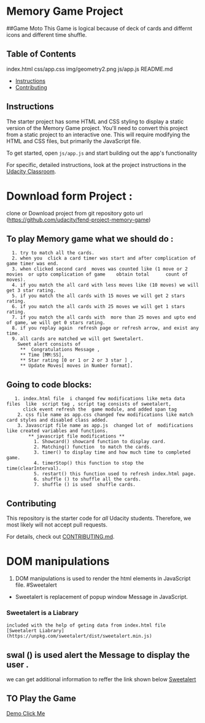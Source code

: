 # Memory Game Project

##Game Moto
This Game is  logical because of deck of cards and differnt icons and different time shuffle.

## Table of Contents

index.html
css/app.css
img/geometry2.png
js/app.js
README.md

-   [Instructions](#instructions)
-   [Contributing](#contributing)

## Instructions

The starter project has some HTML and CSS styling to display a static version of the Memory Game project. You'll need to convert this project from a static project to an interactive one. This will require modifying the HTML and CSS files, but primarily the JavaScript file.

To get started, open `js/app.js` and start building out the app's functionality

For specific, detailed instructions, look at the project instructions in the [Udacity Classroom](https://classroom.udacity.com/me).

# Download form Project :

 clone or Download project from git repository  goto url (<https://github.com/udacity/fend-project-memory-game>)

## To play  Memory game what we should do :

      1. try to match all the cards.
      2. when you  click a card timer was start and after complication of game timer was end.
      3. when clicked second card  moves was counted like (1 move or 2 movies  or upto complication of game    obtain total      count of moves).
      4. if you match the all card with less moves like (10 moves) we will  get 3 star rating.
      5. if you match the all cards with 15 moves we will get 2 stars rating.
      6. if you match the all cards with 25 moves we will get 1 stars rating.
      7. if you match the all cards with  more than 25 moves and upto end of game, we will get 0 stars rating.
      8. if you replay again  refresh page or refresh arrow, and exist any time.
      9. all cards are matched we will get Sweetalert.
        Sweet alert consists of
         **  Congratulations Message ,
         ** Time [MM:SS],
         ** Star rating [0 or 1 or 2 or 3 star ] ,
         ** Update Moves[ moves in Number format].

## Going to code blocks:

       1. index.html file  i changed few modifications like meta data files  like  script tag , script tag consists of sweetalert,
          click event refresh the  game module, and added span tag  
        2. css file name as app.css changed few modifications like match card styles and disabled class added.
        3. Javascript file name as app.js  changed lot of  modifications like created variables and functions.
            ** javascript file modifications **
              1. Showcard() showcard function to display card.
              2. Matching() function  to match the cards.
              3. timer() to display time and how much time to completed game.
              4. timerStop() this function to stop the time(clearInterval).
              5. restart() this function used to refresh index.html page.
              6. shuffle () to shuffle all the cards.
              7. shuffle () is used  shuffle cards.

## Contributing

This repository is the starter code for _all_ Udacity students. Therefore, we most likely will not accept pull requests.

For details, check out [CONTRIBUTING.md](CONTRIBUTING.md).

# DOM manipulations

1.  DOM manipulations  is used to render the html elements in  JavaScript file.
#Sweetalert
- Sweetalert is replacement of popup window Message in  JavaScript.

### Sweetalert is a Liabrary
    included with the help of geting data from index.html file  
    [Sweetalert Liabrary](https://unpkg.com/sweetalert/dist/sweetalert.min.js)

## swal () is used alert the Message to display the user .

 we can get additional information to reffer the link shown below
 [Sweetalert](https://sweetalert.js.org/guides/)
## TO Play the Game 
[Demo Click Me](https://swamykankipati.github.io/Front-End-Nano-Degree-Project-2-Memory-game/)
